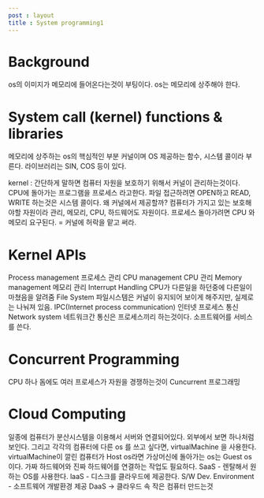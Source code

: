 ```yaml
---
post : layout
title : System programming1
---
```

# Background
os의 이미지가 메모리에 들어온다는것이 부팅이다.
os는 메모리에 상주해야 한다.

# System call (kernel) functions & libraries
메모리에 상주하는 os의 핵심적인 부분 커널이며
OS 제공하는 함수, 시스템 콜이라 부른다.
라이브러리는 SIN, COS 등이 있다.

kernel : 간단하게 말하면 컴퓨터 자원을 보호하기 위해서 커널이 관리하는것이다.
CPU에 돌아가는 프로그램을 프로세스 라고한다.
파일 접근하려면 OPEN하고 READ, WRITE 하는것은 시스템 콜이다. 왜 커널에서 제공할까?
컴퓨터가 가지고 있는 보호해야할 자원이라 관리, 메모리, CPU, 하드웨어도 자원이다.
프로세스 돌아가려면 CPU 와 메모리 요구된다. = 커널에 허락을 맡고 써라.

# Kernel APIs
Process management 프로세스 관리
CPU management CPU 관리
Memory management 메모리 관리
Interrupt Handling CPU가 다른일을 하던중에 다른일이 마쳤음을 알려줌
File System 파일시스템은 커널이 유지되어 보이게 해주지만, 실제로는 나눠져 있음.
IPC(Internet process communication) 인터넷 프로세스 통신
Network system 네트워크간 통신은 프로세스끼리 하는것이다. 소프트웨어를 서비스를 쓴다.


# Concurrent Programming

CPU 하나 돔에도 여러 프로세스가 자원을 경쟁하는것이 Cuncurrent 프로그래밍

# Cloud Computing
일종에 컴퓨터가 분산시스템을 이용해서 서버와 연결되어있다.
외부에서 보면 하나처럼 보인다. 그리고 각각의 컴퓨터에 다른 os 를 쓰고 싶다면,
virtualMachine 을 사용한다. virtualMachine이 깔린 컴퓨터가 Host os라면 
가상머신에 돌아가는 os는 Guest os 이다. 가짜 하드웨어와 진짜 하드웨어를 연결하는 작업도 필요하다. 
SaaS - 렌탈해서 원하는 OS를 사용한다.
laaS - 디스크를 클라우드에 제공한다.
S/W Dev. Environment - 소프트웨어 개발환경 제공
DaaS -> 클라우드 속 작은 컴퓨터 만드는것



